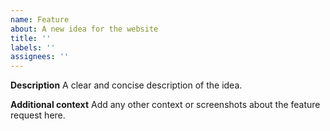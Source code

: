 ```yaml
---
name: Feature
about: A new idea for the website
title: ''
labels: ''
assignees: ''
---
```


**Description** A clear and concise description of the idea.

**Additional context** Add any other context or screenshots about the feature request here.
